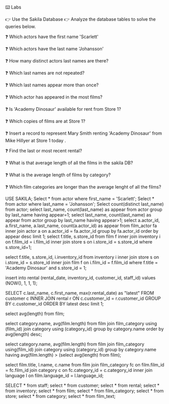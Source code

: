 ⌨️ Labs

👉 Use the Sakila Database 👉 Analyze the database tables to solve the queries below.

❓ Which actors have the first name 'Scarlett'

❓ Which actors have the last name 'Johansson'

❓ How many distinct actors last names are there?

❓ Which last names are not repeated?

❓ Which last names appear more than once?

❓ Which actor has appeared in the most films?

❓ Is 'Academy Dinosaur' available for rent from Store 1?

❓ Which copies of films are at Store 1?

❓ Insert a record to represent Mary Smith renting 'Academy Dinosaur' from Mike Hillyer at Store 1 today .

❓ Find the last or most recent rental?

❓ What is that average length of all the films in the sakila DB?

❓ What is the average length of films by category?

❓ Which film categories are longer than the average lenght of all the films?


USE SAKILA;
Select * from actor where first_name = 'Scarlett';
Select * from actor where last_name = 'Johansson';
Select count(distinct last_name) from actor;
select last_name, count(last_name) as appear from actor group by last_name having appear=1;
select last_name, count(last_name) as appear from actor group by last_name having appear>1;
select a.actor_id, a.first_name, a.last_name, count(a.actor_id) as appear from film_actor fa inner join actor a on a.actor_id = fa.actor_id
group by fa.actor_id order by appear desc limit 1;
select f.title, s.store_id from film f inner join inventory i on f.film_id = i.film_id inner join store s on i.store_id = s.store_id where s.store_id=1;

select f.title, s.store_id, i.inventory_id
from inventory i inner join store s on i.store_id = s.store_id inner join film f on i.film_id = f.film_id
where f.title = 'Academy Dinosaur' and s.store_id = 1;


insert into rental (rental_date, inventory_id, customer_id, staff_id)
values (NOW(), 1, 1, 1);

SELECT c.last_name, c.first_name, max(r.rental_date) as "latest" FROM customer c INNER JOIN rental r
     ON c.customer_id = r.customer_id GROUP BY c.customer_id ORDER BY latest desc limit 1;

select avg(length) from film;

select category.name, avg(film.length) from film join film_category using (film_id) join category using (category_id)
group by category.name order by avg(length) desc;

select category.name, avg(film.length) from film join film_category using(film_id) join category using (category_id)
group by category.name having avg(film.length) > (select avg(length) from film);

select film.title, l.name, c.name from film join film_category fc on film.film_id = fc.film_id
join category c on fc.category_id = c.category_id inner join language l on film.language_id = l.language_id;



SELECT * from staff;
select * from customer;
select * from rental;
select * from inventory;
select * from film;
select * from film_category;
select * from store;
select * from category;
select * from film_text;